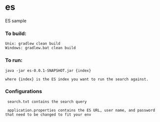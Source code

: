 # es
ES sample

### To build:
    Unix: gradlew clean build
    Windows: gradlew.bat clean build
    
### To run:
    java -jar es-0.0.1-SNAPSHOT.jar {index}
    
    where {index} is the ES index you want to run the search against.
    
### Configurations
     search.txt contains the search query
     
     application.properties contains the ES URL, user name, and password that need to be changed to fit your env
